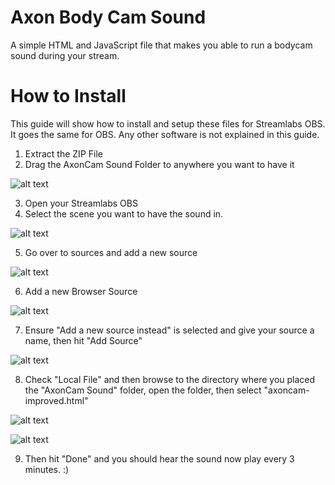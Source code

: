 # Axon Body Cam Sound

A simple HTML and JavaScript file that makes you able to run a bodycam sound during your stream.

# How to Install
This guide will show how to install and setup these files for Streamlabs OBS. It goes the same for OBS. Any other software is not explained in this guide.

1. Extract the ZIP File 
2. Drag the AxonCam Sound Folder to anywhere you want to have it

![alt text](https://cdn.discordapp.com/attachments/670567121779949578/779351031989272597/unknown.png)

3. Open your Streamlabs OBS
4. Select the scene you want to have the sound in.

![alt text](https://cdn.discordapp.com/attachments/670567121779949578/779351297207042068/unknown.png)

5. Go over to sources and add a new source

![alt text](https://cdn.discordapp.com/attachments/670567121779949578/779351617630633984/unknown.png)

6. Add a new Browser Source

![alt text](https://cdn.discordapp.com/attachments/670567121779949578/779352240090513408/unknown.png)

7. Ensure "Add a new source instead" is selected and give your source a name, then hit "Add Source"

![alt text](https://cdn.discordapp.com/attachments/670567121779949578/779352561551278080/unknown.png)

8. Check "Local File" and then browse to the directory where you placed the "AxonCam Sound" folder, open the folder, then select "axoncam-improved.html"

![alt text](https://cdn.discordapp.com/attachments/670567121779949578/779352908348129320/unknown.png)

![alt text](https://cdn.discordapp.com/attachments/670567121779949578/779353654092103710/unknown.png)

9. Then hit "Done" and you should hear the sound now play every 3 minutes. :)


